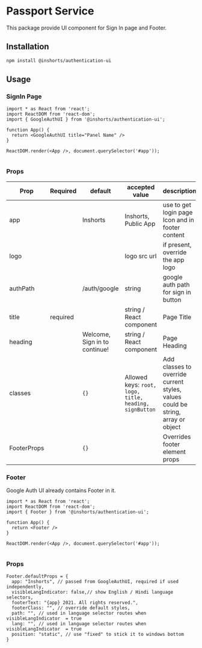 # Passport Service

This package provide UI component for Sign In page and Footer.

## Installation

```bash
npm install @inshorts/authentication-ui
```

## Usage
### SignIn Page
```Js
import * as React from 'react';
import ReactDOM from 'react-dom';
import { GoogleAuthUI } from '@inshorts/authentication-ui';

function App() {
  return <GoogleAuthUI title="Panel Name" />
}

ReactDOM.render(<App />, document.querySelector('#app'));
 
```

### Props

| Prop | Required | default | accepted value | description |
| ---  | ---       |     ---      |          --- | --- |
| app |  | Inshorts    | Inshorts, Public App | use to get login page Icon and in footer content|
| logo |  |   | logo src url   | if present, override the app logo |
| authPath |  | /auth/google | string   | google auth path for sign in button |
| title   | required |  | string / React component   | Page Title |
| heading  |  | Welcome, Sign in to continue!  | string / React component  | Page Heading |
| classes   | | `{}`  | Allowed keys: `root, logo, title, heading, signButton` | Add classes to override current styles, values could be string, array or object |
| FooterProps |    |  `{}` || Overrides footer element props |


### Footer
Google Auth UI already contains Footer in it. 

```Js
import * as React from 'react';
import ReactDOM from 'react-dom';
import { Footer } from '@inshorts/authentication-ui';

function App() {
  return <Footer />
}

ReactDOM.render(<App />, document.querySelector('#app'));
 
```
### Props

```JS
Footer.defaultProps = {
  app: "Inshorts", // passed from GoogleAuthUI, required if used independently,
  visibleLangIndicator: false,// show English / Hindi language selectors,
  footerText: "{app} 2021. All rights reserved.",
  footerClass: "", // override default styles,
  path: "", // used in language selector routes when visibleLangIndicator  = true
  lang: "", // used in language selector routes when visibleLangIndicator  = true
  position: "static", // use "fixed" to stick it to windows bottom
}
```
